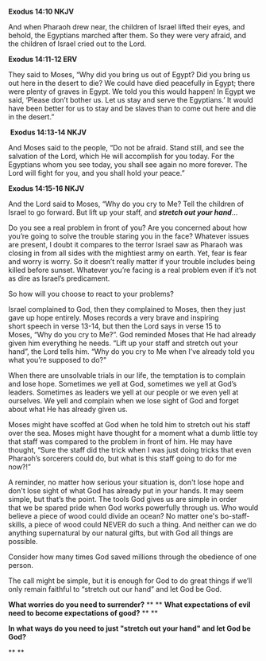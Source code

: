 **Exodus 14:10 NKJV**

And when Pharaoh drew near, the children of Israel lifted their eyes, and behold, the Egyptians marched after them. So they were very afraid, and the children of Israel cried out to the Lord.

**Exodus‬ ‭14:11-12‬ ‭ERV‬‬**

They said to Moses, “Why did you bring us out of Egypt? Did you bring us out here in the desert to die? We could have died peacefully in Egypt; there were plenty of graves in Egypt. We told you this would happen! In Egypt we said, ‘Please don’t bother us. Let us stay and serve the Egyptians.’ It would have been better for us to stay and be slaves than to come out here and die in the desert.”

‭‭
**Exodus 14:13-14 NKJV**

And Moses said to the people, “Do not be afraid. Stand still, and see the salvation of the Lord, which He will accomplish for you today. For the Egyptians whom you see today, you shall see again no more forever. The Lord will fight for you, and you shall hold your peace.”

**Exodus 14:15-16 NKJV**

And the Lord said to Moses, “Why do you cry to Me? Tell the children of Israel to go forward. But lift up your staff, and ***stretch out your hand***…

Do you see a real problem in front of you? Are you concerned about how you’re going to solve the trouble staring you in the face? Whatever issues are present, I doubt it compares to the terror Israel saw as Pharaoh was closing in from all sides with the mightiest army on earth. Yet, fear is fear and worry is worry. So it doesn’t really matter if your trouble includes being killed before sunset. Whatever you’re facing is a real problem even if it’s not as dire as Israel’s predicament.

So how will you choose to react to your problems?

Israel complained to God, then they complained to Moses, then they just gave up hope entirely. Moses records a very brave and inspiring short speech in verse 13-14, but then the Lord says in verse 15 to Moses, “Why do you cry to Me?”. God reminded Moses that He had already given him everything he needs. “Lift up your staff and stretch out your hand”, the Lord tells him. “Why do you cry to Me when I’ve already told you what you’re supposed to do?"

When there are unsolvable trials in our life, the temptation is to complain and lose hope. Sometimes we yell at God, sometimes we yell at God’s leaders. Sometimes as leaders we yell at our people or we even yell at ourselves. We yell and complain when we lose sight of God and forget about what He has already given us.

Moses might have scoffed at God when he told him to stretch out his staff over the sea. Moses might have thought for a moment what a dumb little toy that staff was compared to the problem in front of him. He may have thought, “Sure the staff did the trick when I was just doing tricks that even Pharaoh’s sorcerers could do, but what is this staff going to do for me now?!”

A reminder, no matter how serious your situation is, don't lose hope and don't lose sight of what God has already put in your hands. It may seem simple, but that’s the point. The tools God gives us are simple in order that we be spared pride when God works powerfully through us. Who would believe a piece of wood could divide an ocean? No matter one's bo-staff-skills, a piece of wood could NEVER do such a thing. And neither can we do anything supernatural by our natural gifts, but with God all things are possible.

Consider how many times God saved millions through the obedience of one person.

The call might be simple, but it is enough for God to do great things if we’ll only remain faithful to “stretch out our hand” and let God be God.

**What worries do you need to surrender?**
**
**
**What expectations of evil need to become expectations of good?**
**
**

**In what ways do you need to just "stretch out your hand" and let God be God?**

**
**
